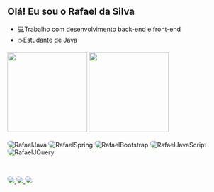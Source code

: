 ## Olá! Eu sou o Rafael da Silva

- 💻Trabalho com desenvolvimento back-end e front-end
- ☕Estudante de Java

<div>
	<a/>
	<img height="180em" src="https://github-readme-stats.vercel.app/api?username=Rafael472&theme=algolia&show_icons=true"/>
	<img height="180em" src="https://github-readme-stats.vercel.app/api/top-langs?username=Rafael472&layout=compact&langs_count=16&theme=algolia"/>
</div>

<div style="display: inline_block"><br>
	<img style="border-radius: 5px 12px;" alt="RafaelJava" src="https://img.shields.io/badge/Java-ED8B00?style=for-the-badge&logo=java&logoColor=white">
	<img style="border-radius: 5px 12px;" alt="RafaelSpring" src="https://img.shields.io/badge/Spring-6DB33F?style=for-the-badge&logo=spring&logoColor=white">
	<img style="border-radius: 5px 12px;" alt="RafaelBootstrap" src="https://img.shields.io/badge/Bootstrap-563D7C?style=for-the-badge&logo=bootstrap&logoColor=white">
	<img style="border-radius: 5px 12px;" alt="RafaelJavaScript" src="https://img.shields.io/badge/JavaScript-F7DF1E?style=for-the-badge&logo=javascript&logoColor=black">
	<img style="border-radius: 5px 12px;" alt="RafaelJQuery" src="https://img.shields.io/badge/jQuery-0769AD?style=for-the-badge&logo=jquery&logoColor=white">
</div>

##

<div style="display: inline_block"><br>
	<a href="www.linkedin.com/in/rafael-silva-384197117/" target="_blank">
		<img style="border-radius: 5px 12px;" src="https://img.shields.io/badge/LinkedIn-0077B5?style=for-the-badge&logo=linkedin&logoColor=white">
	</a>
	<a href="https://api.whatsapp.com/send?phone=5511986675202" target="_blank">
		<img style="border-radius: 5px 12px;" src="https://img.shields.io/badge/WhatsApp-25D366?style=for-the-badge&logo=whatsapp&logoColor=white">
	</a>
	<a href="mailto:rafael._silva@outlook.com.br" target="_blank">
		<img style="border-radius: 5px 12px;" src="https://img.shields.io/badge/Microsoft_Outlook-0078D4?style=for-the-badge&logo=microsoft-outlook&logoColor=white">
	</a>
</div>
